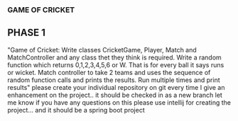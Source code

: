 ### GAME OF CRICKET
## PHASE 1


"Game of Cricket:  Write classes CricketGame, Player, Match and MatchController and any class thet they think is required.
Write a random function which returns 0,1,2,3,4,5,6 or W.  That is for every ball it says runs or wicket.
Match controller to take 2 teams and uses the sequence of random function calls and prints the results. Run multiple times and print results"
please create your individual repository on git
every time I give an enhancement on the project.. it should be checked in as a new branch
let me know if you have any questions on this
please use intellij for creating the project... and it should be a spring boot project